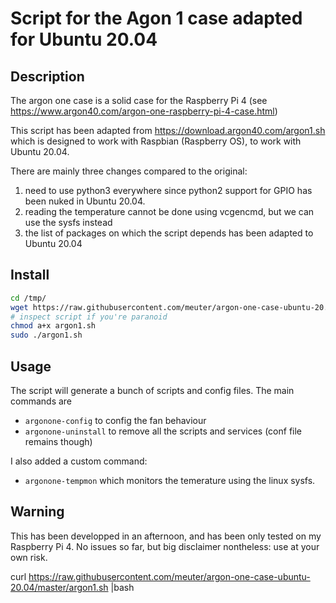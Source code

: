 # Script for the Agon 1 case adapted for Ubuntu 20.04

## Description

The argon one case is a solid case for the Raspberry Pi 4
(see https://www.argon40.com/argon-one-raspberry-pi-4-case.html)

This script has been adapted from https://download.argon40.com/argon1.sh which is
designed to work with Raspbian (Raspberry OS), to work with Ubuntu 20.04.

There are mainly three changes compared to the original:
1. need to use python3 everywhere since python2 support for GPIO has been nuked
   in Ubuntu 20.04.
2. reading the temperature cannot be done using vcgencmd, but we can use the sysfs
   instead
3. the list of packages on which the script depends has been adapted to Ubuntu 20.04

## Install 

```bash
cd /tmp/
wget https://raw.githubusercontent.com/meuter/argon-one-case-ubuntu-20.04/master/argon1.sh
# inspect script if you're paranoid
chmod a+x argon1.sh
sudo ./argon1.sh
```

## Usage

The script will generate a bunch of scripts and config files. The main commands are
- `argonone-config` to config the fan behaviour
- `argonone-uninstall` to remove all the scripts and services (conf file remains though)

I also added a custom command:
- `argonone-tempmon` which monitors the temerature using the linux sysfs.

## Warning

This has been developped in an afternoon, and has been only tested on my Raspberry Pi 4. No issues so far, but big disclaimer nontheless: use at your own risk. 

curl https://raw.githubusercontent.com/meuter/argon-one-case-ubuntu-20.04/master/argon1.sh |bash

